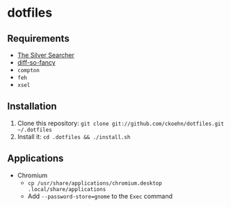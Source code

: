 # dotfiles

## Requirements
* [The Silver Searcher](https://github.com/ggreer/the_silver_searcher)
* [diff-so-fancy](https://github.com/so-fancy/diff-so-fancy)
* `compton`
* `feh`
* `xsel`

## Installation
1. Clone this repository: `git clone git://github.com/ckoehn/dotfiles.git ~/.dotfiles`
2. Install it: `cd .dotfiles && ./install.sh`

## Applications
* Chromium
  * `cp /usr/share/applications/chromium.desktop .local/share/applications`
  * Add `--password-store=gnome` to the `Exec` command

